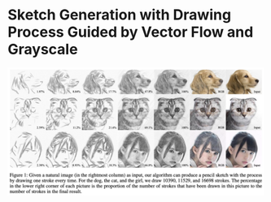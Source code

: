 # Sketch Generation with Drawing Process Guided by Vector Flow and Grayscale

![](../figs/robotic_drawing/sketch_generation.png)